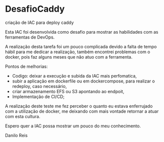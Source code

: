 # DesafioCaddy
criação de IAC para deploy caddy

Esta IAC foi desenvolvida como desafio para mostrar as habilidades com as ferramentas de DevOps.

A realização desta tarefa foi um pouco complicada devido a falta de tempo hábil para me dedicar a realização, também encontrei problemas com o docker, pois faz alguns meses que não atuo com a ferramenta.

Pontos de melhorias:
 - Codigo: deixar a execução e subida da IAC mais perfomatica,
 - subir a aplicação em dockerfile ou em dockercompose, para realizar o redeploy, caso necessário,
 - criar armazenamento EFS ou S3 apontando ao endpoit,
 - Implementação de CI/CD;
 
 
 A realização deste teste me fez perceber o quanto eu estava enferrujado com a utilização de docker, me deixando com mais vontade retornar a atuar com esta cultura.
 
 Espero quer a IAC possa mostrar um pouco do meu conhecimento.
 
 Danilo Reis
 
 
